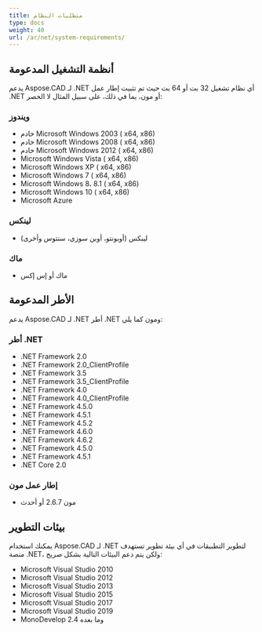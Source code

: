 ```yaml
---
title: متطلبات النظام
type: docs
weight: 40
url: /ar/net/system-requirements/
---
```


## **أنظمة التشغيل المدعومة**

يدعم Aspose.CAD لـ .NET أي نظام تشغيل 32 بت أو 64 بت حيث تم تثبيت إطار عمل .NET أو مون، بما في ذلك، على سبيل المثال لا الحصر:

### **ويندوز**

- خادم Microsoft Windows 2003 ( x64, x86)
- خادم Microsoft Windows 2008 ( x64, x86)
- خادم Microsoft Windows 2012 ( x64, x86)
- Microsoft Windows Vista ( x64, x86)
- Microsoft Windows XP ( x64, x86)
- Microsoft Windows 7 ( x64, x86)
- Microsoft Windows 8، 8.1 ( x64, x86)
- Microsoft Windows 10 ( x64, x86)
- Microsoft Azure

### **لينكس**

- لينكس (أوبونتو، أوبن سوزي، سنتوس وأخرى)

### **ماك**

- ماك أو إس إكس

## **الأطر المدعومة**

يدعم Aspose.CAD لـ .NET أطر .NET ومون كما يلي:

### **أطر .NET**

- .NET Framework 2.0
- .NET Framework 2.0_ClientProfile
- .NET Framework 3.5
- .NET Framework 3.5_ClientProfile
- .NET Framework 4.0
- .NET Framework 4.0_ClientProfile
- .NET Framework 4.5.0
- .NET Framework 4.5.1
- .NET Framework 4.5.2
- .NET Framework 4.6.0
- .NET Framework 4.6.2
- .NET Framework 4.5.0
- .NET Framework 4.5.1
- .NET Core 2.0

### **إطار عمل مون**

- مون 2.6.7 أو أحدث

## **بيئات التطوير**

يمكنك استخدام Aspose.CAD لـ .NET لتطوير التطبيقات في أي بيئة تطوير تستهدف منصة .NET، ولكن يتم دعم البيئات التالية بشكل صريح:

- Microsoft Visual Studio 2010
- Microsoft Visual Studio 2012
- Microsoft Visual Studio 2013
- Microsoft Visual Studio 2015
- Microsoft Visual Studio 2017
- Microsoft Visual Studio 2019
- MonoDevelop 2.4 وما بعده
